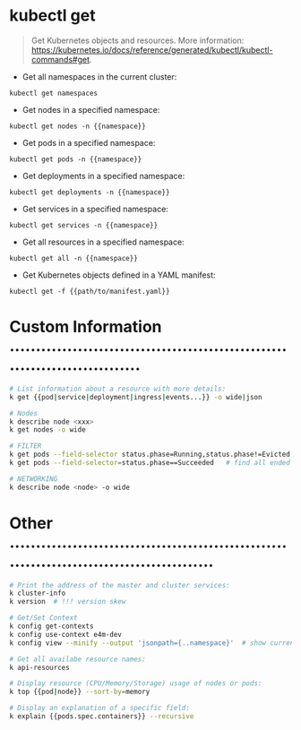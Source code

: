 # kubectl get

> Get Kubernetes objects and resources.
> More information: <https://kubernetes.io/docs/reference/generated/kubectl/kubectl-commands#get>.

- Get all namespaces in the current cluster:

`kubectl get namespaces`

- Get nodes in a specified namespace:

`kubectl get nodes -n {{namespace}}`

- Get pods in a specified namespace:

`kubectl get pods -n {{namespace}}`

- Get deployments in a specified namespace:

`kubectl get deployments -n {{namespace}}`

- Get services in a specified namespace:

`kubectl get services -n {{namespace}}`

- Get all resources in a specified namespace:

`kubectl get all -n {{namespace}}`

- Get Kubernetes objects defined in a YAML manifest:

`kubectl get -f {{path/to/manifest.yaml}}`


# Custom Information ..............................................................................
```bash
# List information about a resource with more details:
k get {{pod|service|deployment|ingress|events...}} -o wide|json

# Nodes
k describe node <xxx>
k get nodes -o wide

# FILTER
k get pods --field-selector status.phase=Running,status.phase!=Evicted
k get pods --field-selector=status.phase==Succeeded   # find all ended pods

# NETWORKING
k describe node <node> -o wide
```
# Other ............................................................................................
```bash
# Print the address of the master and cluster services:
k cluster-info
k version  # !!! version skew

# Get/Set Context
k config get-contexts
k config use-context e4m-dev
k config view --minify --output 'jsonpath={..namespace}'  # show current ns

# Get all availabe resource names:
k api-resources

# Display resource (CPU/Memory/Storage) usage of nodes or pods:
k top {{pod|node}} --sort-by=memory

# Display an explanation of a specific field:
k explain {{pods.spec.containers}} --recursive
```
